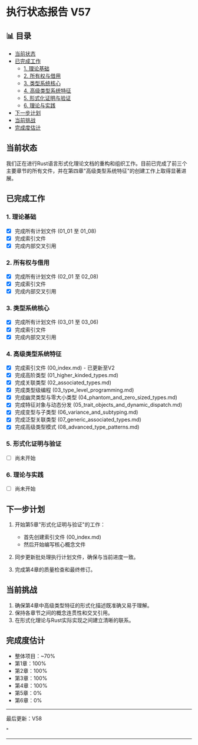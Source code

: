 ﻿# 执行状态报告 V57


## 📊 目录

- [当前状态](#当前状态)
- [已完成工作](#已完成工作)
  - [1. 理论基础](#1-理论基础)
  - [2. 所有权与借用](#2-所有权与借用)
  - [3. 类型系统核心](#3-类型系统核心)
  - [4. 高级类型系统特征](#4-高级类型系统特征)
  - [5. 形式化证明与验证](#5-形式化证明与验证)
  - [6. 理论与实践](#6-理论与实践)
- [下一步计划](#下一步计划)
- [当前挑战](#当前挑战)
- [完成度估计](#完成度估计)


## 当前状态

我们正在进行Rust语言形式化理论文档的重构和组织工作。目前已完成了前三个主要章节的所有文件，并在第四章"高级类型系统特征"的创建工作上取得显著进展。

## 已完成工作

### 1. 理论基础

- [x] 完成所有计划文件 (01_01 至 01_08)
- [x] 完成索引文件
- [x] 完成内部交叉引用

### 2. 所有权与借用

- [x] 完成所有计划文件 (02_01 至 02_08)
- [x] 完成索引文件
- [x] 完成内部交叉引用

### 3. 类型系统核心

- [x] 完成所有计划文件 (03_01 至 03_06)
- [x] 完成索引文件
- [x] 完成内部交叉引用

### 4. 高级类型系统特征

- [x] 完成索引文件 (00_index.md) - 已更新至V2
- [x] 完成高阶类型 (01_higher_kinded_types.md)
- [x] 完成关联类型 (02_associated_types.md)
- [x] 完成类型级编程 (03_type_level_programming.md)
- [x] 完成幽灵类型与零大小类型 (04_phantom_and_zero_sized_types.md)
- [x] 完成特征对象与动态分发 (05_trait_objects_and_dynamic_dispatch.md)
- [x] 完成变型与子类型 (06_variance_and_subtyping.md)
- [x] 完成泛型关联类型 (07_generic_associated_types.md)
- [x] 完成高级类型模式 (08_advanced_type_patterns.md)

### 5. 形式化证明与验证

- [ ] 尚未开始

### 6. 理论与实践

- [ ] 尚未开始

## 下一步计划

1. 开始第5章"形式化证明与验证"的工作：
   - 首先创建索引文件 (00_index.md)
   - 然后开始编写核心概念文件

2. 同步更新批处理执行计划文件，确保与当前进度一致。

3. 完成第4章的质量检查和最终修订。

## 当前挑战

1. 确保第4章中高级类型特征的形式化描述既准确又易于理解。
2. 保持各章节之间的概念连贯性和交叉引用。
3. 在形式化理论与Rust实际实现之间建立清晰的联系。

## 完成度估计

- 整体项目：~70%
- 第1章：100%
- 第2章：100%
- 第3章：100%
- 第4章：100%
- 第5章：0%
- 第6章：0%

---

最后更新：V58

"

---
